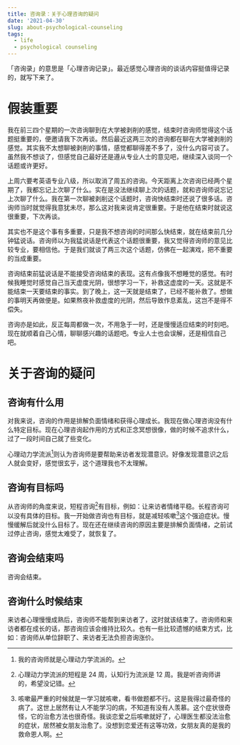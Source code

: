 ```yaml
---
title: 咨询录：关于心理咨询的疑问
date: '2021-04-30'
slug: about-psychological-counseling
tags:
  - life
  - psychological counseling
---
```


<!--more-->

「咨询录」的意思是「心理咨询记录」。最近感觉心理咨询的谈话内容挺值得记录的，就写下来了。

# 假装重要

我在前三四个星期的一次咨询聊到在大学被剥削的感觉，结束时咨询师觉得这个话题挺重要的，便邀请我下次再谈。然后最近这两三次的咨询都在聊在大学被剥削的感觉。其实我不太想聊被剥削的事情，感觉都聊得差不多了，没什么内容可谈了。虽然我不想谈了，但感觉自己最好还是遵从专业人士的意见吧，继续深入谈同一个话题或许更好。

上周六要考英语专业八级，所以取消了周五的咨询。今天距离上次咨询已经两个星期了，我都忘记上次聊了什么。实在是没法继续聊上次的话题，就和咨询师说忘记上次聊了什么。我在第一次聊被剥削这个话题时，咨询快结束时还说了很多话。咨询师当时就觉得我意犹未尽，那么这对我来说肯定很重要。于是他在结束时就说这很重要，下次再谈。

其实也不是这个事有多重要，只是我不想咨询的时间那么快结束，就在结束前几分钟猛说话。咨询师以为我猛说话是代表这个话题很重要，我又觉得咨询师的意见比较专业，要相信他。于是我们就谈了两三次这个话题，仿佛在一起演戏，把不重要的当成重要。

咨询结束前猛说话是不能接受咨询结束的表现。这有点像我不想睡觉的感觉。有时候我睡觉时感觉自己当天虚度光阴，很想学习一下，补救这虚度的一天。这就是不能结束一天要结束的事实。到了晚上，这一天就是结束了，已经不能补救了。想做的事明天再做便是。如果熬夜补救虚度的光阴，然后导致作息紊乱，这岂不是得不偿失。

咨询亦是如此，反正每周都做一次，不用急于一时，还是慢慢适应结束的时刻吧。现在就顺着自己心情，聊聊感兴趣的话题吧。专业人士也会误解，还是相信自己吧。

# 关于咨询的疑问

## 咨询有什么用

对我来说，咨询的作用是排解负面情绪和获得心理成长。我现在做心理咨询没有什么特定目标。现在心理咨询起作用的方式和正念冥想很像，做的时候不追求什么，过了一段时间自己就了些变化。

心理动力学流派[^pai]则认为咨询师是要帮助来访者发现潜意识。好像发现潜意识之后人就会变好，感觉很玄乎，这个道理我也不太理解。

[^pai]: 我的咨询师就是心理动力学流派的。

## 咨询有目标吗

从咨询师的角度来说，短程咨询[^xun]有目标，例如：让来访者情绪平稳。长程咨询可以没有具体的目标。我一开始做咨询也有目标，就是减轻咳嗽[^sou]这个强迫症状。慢慢缓解后就没什么目标了。现在还在继续咨询的原因主要是排解负面情绪，之前试过停止咨询，感觉太难受了，就恢复了。

[^xun]: 心理动力学流派的短程是 24 周，认知行为流派是 12 周。我是听咨询师讲的，希望没记错。

[^sou]: 咳嗽最严重的时候就是一学习就咳嗽，看书做题都不行。这是我得过最奇怪的病了。这世上居然有让人不能学习的病，不知道有没有人羡慕。这个症状很奇怪，它的治愈方法也很奇怪。我谈恋爱之后咳嗽就好了，心理医生都没法治愈的症状，居然被女朋友治愈了。没想到恋爱还有这等功效，女朋友真的是我的救命恩人啊。

## 咨询会结束吗

咨询会结束。

## 咨询什么时候结束

来访者心理慢慢成熟后，咨询师不能帮到来访者了，这时就该结束了。咨询师和来访者都在成长的话，那咨询应该会维持比较久。也有一些比较遗憾的结束方式，比如：咨询师从单位辞职了、来访者无法负担咨询涨价。
